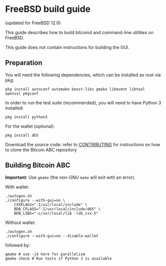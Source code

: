 FreeBSD build guide
======================
(updated for FreeBSD 12.0)

This guide describes how to build bitcoind and command-line utilities on FreeBSD.

This guide does not contain instructions for building the GUI.

## Preparation

You will need the following dependencies, which can be installed as root via pkg:

```shell
pkg install autoconf automake boost-libs gmake libevent libtool openssl pkgconf
```

In order to run the test suite (recommended), you will need to have Python 3 installed:

```shell
pkg install python3
```

For the wallet (optional):

```shell
pkg install db5
```

Download the source code:
refer to [CONTRIBUTING](../CONTRIBUTING.md) for instructions on how to clone the Bitcoin ABC repository

## Building Bitcoin ABC

**Important**: Use `gmake` (the non-GNU `make` will exit with an error).

With wallet:

```shell
./autogen.sh
./configure --with-gui=no \
    CXXFLAGS="-I/usr/local/include" \
    BDB_CFLAGS="-I/usr/local/include/db5" \
    BDB_LIBS="-L/usr/local/lib -ldb_cxx-5"
```

Without wallet:

```shell
./autogen.sh
./configure --with-gui=no --disable-wallet
```

followed by:

```shell
gmake # use -jX here for parallelism
gmake check # Run tests if Python 3 is available
```
